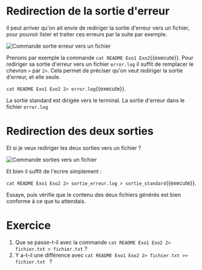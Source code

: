 # Redirection de la sortie d'erreur

Il peut arriver qu'on ait envie de rediriger la sortie d'erreur vers un fichier,
pour pouvoir lister et traiter ces erreurs par la suite par exemple.

<img src="./assets/img/commande_ss_se_to_terminal_file.png" alt="Commande sortie erreur vers un fichier"/>

Prenons par exemple la commande `cat README Exo1 Exo2`{{execute}}.
Pour rediriger sa sortie d'erreur vers un fichier `error.log` il suffit de remplacer le chevron `>` par `2>`. 
Cela permet de préciser qu'on veut rediriger la sortie d'erreur, et elle seule.

`cat README Exo1 Exo2 2> error.log`{{execute}}.

La sortie standard est dirigée vers le terminal. La sortie d'erreur dans le fichier `error.log`

# Redirection des deux sorties 

Et si je veux rediriger les deux sorties vers un fichier ?

<img src="./assets/img/commande_ss_se_to_file.png" alt="Commande sorties vers un fichier"/>

Et bien il suffit de l'ecrire simplement :

`cat README Exo1 Exo2 2> sortie_erreur.log > sortie_standard`{{execute}}.

Essaye, puis vérifie que le contenu des deux fichiers générés est bien conforme à ce que tu attendais.


# Exercice

1. Que se passe-t-il avec la commande `cat README Exo1 Exo2 2> fichier.txt > fichier.txt` ?
2. Y a-t-il une différence avec `cat README Exo1 Exo2 2> fichier.txt >> fichier.txt ` ?



